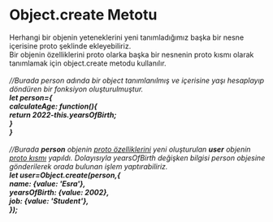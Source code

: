 <h1>Object.create Metotu</h1>
Herhangi bir objenin yeteneklerini yeni tanımladığımız başka bir nesne içerisine proto şeklinde ekleyebiliriz. <br>
Bir objenin özelliklerini proto olarka başka bir nesnenin proto kısmı olarak tanımlamak için object.create metodu kullanılır.<br>
<br>
<i>//Burada person adında bir object tanımlanılmış ve içerisine yaşı hesaplayıp döndüren bir fonksiyon oluşturulmuştur.<br>
<b>let person={<br>
    calculateAge: function(){<br>
        return 2022-this.yearsOfBirth;<br>
    }<br>
  }<br><br></b>
  //Burada <b>person</b> objenin <ins>proto özelliklerini</ins> yeni oluşturulan <b>user</b> objenin <ins>proto kısmı</ins> yapıldı. Dolayısıyla yearsOfBirth değişken bilgisi person objesine gönderilerek orada bulunan işlem yaptırabiliriz.<br>
<b>let user=Object.create(person,{<br>
    name: {value: 'Esra'},<br>
    yearsOfBirth: {value: 2002},<br>
    job: {value: 'Student'},<br>
  });</i></b>
